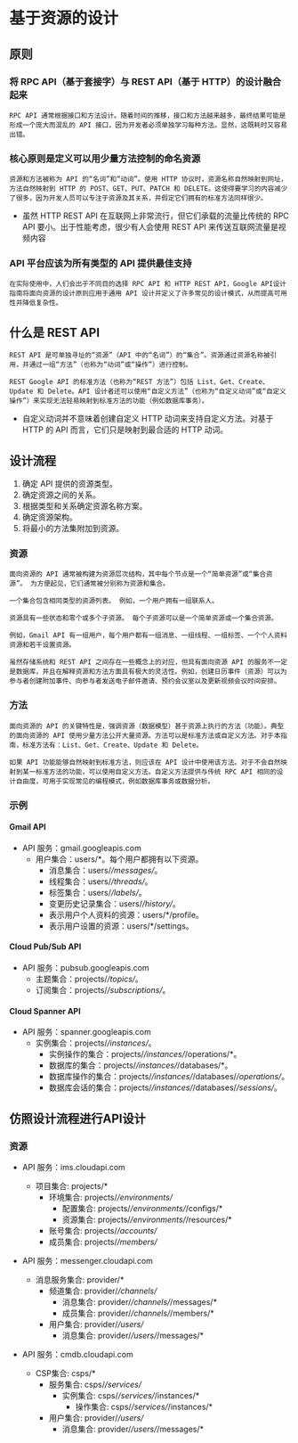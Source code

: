 # 基于资源的设计
## 原则
### 将 RPC API（基于套接字）与 REST API（基于 HTTP）的设计融合起来    
    RPC API 通常根据接口和方法设计。随着时间的推移，接口和方法越来越多，最终结果可能是形成一个庞大而混乱的 API 接口，因为开发者必须单独学习每种方法。显然，这既耗时又容易出错。

### 核心原则是定义可以用少量方法控制的命名资源
    资源和方法被称为 API 的“名词”和“动词”。使用 HTTP 协议时，资源名称自然映射到网址，方法自然映射到 HTTP 的 POST、GET、PUT、PATCH 和 DELETE。这使得要学习的内容减少了很多，因为开发人员可以专注于资源及其关系，并假定它们拥有的标准方法同样很少。

* 虽然 HTTP REST API 在互联网上非常流行，但它们承载的流量比传统的 RPC API 要小。出于性能考虑，很少有人会使用 REST API 来传送互联网流量是视频内容

### API 平台应该为所有类型的 API 提供最佳支持
    在实际使用中，人们会出于不同目的选择 RPC API 和 HTTP REST API，Google API设计指南将面向资源的设计原则应用于通用 API 设计并定义了许多常见的设计模式，从而提高可用性并降低复杂性。

## 什么是 REST API
    REST API 是可单独寻址的“资源”（API 中的“名词”）的“集合”。资源通过资源名称被引用，并通过一组“方法”（也称为“动词”或“操作”）进行控制。

    REST Google API 的标准方法（也称为“REST 方法”）包括 List、Get、Create、Update 和 Delete。API 设计者还可以使用“自定义方法”（也称为“自定义动词”或“自定义操作”）来实现无法轻易映射到标准方法的功能（例如数据库事务）。

* 自定义动词并不意味着创建自定义 HTTP 动词来支持自定义方法。对基于 HTTP 的 API 而言，它们只是映射到最合适的 HTTP 动词。

## 设计流程

1. 确定 API 提供的资源类型。
2. 确定资源之间的关系。
3. 根据类型和关系确定资源名称方案。
4. 确定资源架构。
5. 将最小的方法集附加到资源。
### 资源
    面向资源的 API 通常被构建为资源层次结构，其中每个节点是一个“简单资源”或“集合资源”。 为方便起见，它们通常被分别称为资源和集合。

    一个集合包含相同类型的资源列表。 例如，一个用户拥有一组联系人。

    资源具有一些状态和零个或多个子资源。 每个子资源可以是一个简单资源或一个集合资源。

    例如，Gmail API 有一组用户，每个用户都有一组消息、一组线程、一组标签、一个个人资料资源和若干设置资源。

    虽然存储系统和 REST API 之间存在一些概念上的对应，但具有面向资源 API 的服务不一定是数据库，并且在解释资源和方法方面具有极大的灵活性。例如，创建日历事件（资源）可以为参与者创建附加事件、向参与者发送电子邮件邀请、预约会议室以及更新视频会议时间安排。

### 方法
    面向资源的 API 的关键特性是，强调资源（数据模型）甚于资源上执行的方法（功能）。典型的面向资源的 API 使用少量方法公开大量资源。方法可以是标准方法或自定义方法。对于本指南，标准方法有：List、Get、Create、Update 和 Delete。

    如果 API 功能能够自然映射到标准方法，则应该在 API 设计中使用该方法。对于不会自然映射到某一标准方法的功能，可以使用自定义方法。自定义方法提供与传统 RPC API 相同的设计自由度，可用于实现常见的编程模式，例如数据库事务或数据分析。

### 示例
#### Gmail API
* API 服务：gmail.googleapis.com
    * 用户集合：users/*。每个用户都拥有以下资源。
        * 消息集合：users/*/messages/*。
        * 线程集合：users/*/threads/*。
        * 标签集合：users/*/labels/*。
        * 变更历史记录集合：users/*/history/*。
        * 表示用户个人资料的资源：users/*/profile。
        * 表示用户设置的资源：users/*/settings。

#### Cloud Pub/Sub API
* API 服务：pubsub.googleapis.com
    * 主题集合：projects/*/topics/*。
    * 订阅集合：projects/*/subscriptions/*。

#### Cloud Spanner API
* API 服务：spanner.googleapis.com
    * 实例集合：projects/*/instances/*。
        * 实例操作的集合：projects/*/instances/*/operations/*。
        * 数据库的集合：projects/*/instances/*/databases/*。
        * 数据库操作的集合：projects/*/instances/*/databases/*/operations/*。
        * 数据库会话的集合：projects/*/instances/*/databases/*/sessions/*。
## 仿照设计流程进行API设计
### 资源
* API 服务：ims.cloudapi.com
    * 项目集合: projects/*
        * 环境集合: projects/*/environments/*
            * 配置集合: projects/*/environments/*/configs/*
            * 资源集合: projects/*/environments/*/resources/*
        * 账号集合: projects/*/accounts/*
        * 成员集合: projects/*/members/*

* API 服务：messenger.cloudapi.com
    * 消息服务集合: provider/*
        * 频道集合: provider/*/channels/*
            * 消息集合: provider/*/channels/*/messages/*
            * 成员集合: provider/*/channels/*/members/*
        * 用户集合: provider/*/users/*
            * 消息集合: provider/*/users/*/messages/*
        
* API 服务：cmdb.cloudapi.com
    * CSP集合: csps/*
        * 服务集合: csps/*/services/*
            * 实例集合: csps/*/services/*/instances/*
                * 操作集合: csps/*/services/*/instances/*
        * 用户集合: provider/*/users/*
            * 消息集合: provider/*/users/*/messages/*